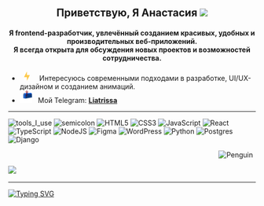 <h2 align="center">Приветствую, Я Анастасия</a>
<img src="https://github.com/blackcater/blackcater/raw/main/images/Hi.gif" height="32"/></h1>
<h4 align="center">Я frontend-разработчик, увлечённый созданием красивых, удобных и производительных веб-приложений.
<br>Я всегда открыта для обсуждения новых проектов и возможностей сотрудничества.</h4>

- &nbsp;&nbsp;<img src="https://github.com/Liatrissa/Liatrissa/blob/main/image/lightning.gif?raw=true" width="12" />&nbsp;&nbsp;&nbsp;&nbsp; Интересуюсь современными подходами в разработке, UI/UX-дизайном и созданием анимаций.<br>
- <img src="https://github.com/Liatrissa/Liatrissa/blob/main/image/letterbox%20(1).gif?raw=true" width="25" /> &nbsp; Мой Telegram: **[Liatrissa](https://t.me/liatrissa)**<br>

<hr></hr>

![tools_I_use](https://img.shields.io/badge/%F0%9F%9A%80%20Tools%20I%20use-8A2BE2?style=for-the-badge&color=8A2BE2)
![semicolon](https://img.shields.io/badge/%3A-8A2BE2?style=for-the-badge&color=8A2BE2)
![HTML5](https://img.shields.io/badge/html5-%23E34F26.svg?style=for-the-badge&logo=html5&logoColor=white)
![CSS3](https://img.shields.io/badge/css3-%231572B6.svg?style=for-the-badge&logo=css3&logoColor=white)
![JavaScript](https://img.shields.io/badge/javascript-%23323330.svg?style=for-the-badge&logo=javascript&logoColor=%23F7DF1E)
![React](https://img.shields.io/badge/react-%2320232a.svg?style=for-the-badge&logo=react&logoColor=%2361DAFB)
![TypeScript](https://img.shields.io/badge/typescript-%23007ACC.svg?style=for-the-badge&logo=typescript&logoColor=white)
![NodeJS](https://img.shields.io/badge/node.js-6DA55F?style=for-the-badge&logo=node.js&logoColor=white)
![Figma](https://img.shields.io/badge/figma-%23F24E1E.svg?style=for-the-badge&logo=figma&logoColor=white)
![WordPress](https://img.shields.io/badge/WordPress-%23117AC9.svg?style=for-the-badge&logo=WordPress&logoColor=white)
![Python](https://img.shields.io/badge/python-3670A0?style=for-the-badge&logo=python&logoColor=ffdd54)
![Postgres](https://img.shields.io/badge/postgres-%23316192.svg?style=for-the-badge&logo=postgresql&logoColor=white)
![Django](https://img.shields.io/badge/django-%23092E20.svg?style=for-the-badge&logo=django&logoColor=white)


<img align="right" src="https://raw.githubusercontent.com/Tarikul-Islam-Anik/Animated-Fluent-Emojis/master/Emojis/Animals/Penguin.png" alt="Penguin" width="15%" /><br>
<!--
<div id="badges">
 <!-- <a href="https://drive.google.com/">
    <img src="https://img.shields.io/badge/CV-red?style=for-the-badge&logo=readdotcv&logoColor=white" alt="CV"/>
  </a> -->
 </div>
<a href="https://github.com/Liatrissa/Portfolio/blob/main/README.md">
       <img src="https://img.shields.io/badge/Portfolio-FF0000?style=for-the-badge&logo=todoist&logoColor=white" target="_blank" /> 
</a>

<hr></hr>

[![Typing SVG](https://readme-typing-svg.herokuapp.com?font=Fira+Code&size=20&pause=1000&color=8A2BE2&random=false&width=435&lines=%D0%9F%D1%80%D0%BE%D0%B5%D0%BA%D1%82%D1%8B%3A)](https://git.io/typing-svg)

<!-- | Название | Инструменты |
| :--------: | :-------: |
|[RFM-анализ клиентской базы аптечной сети](https://github.com/Liatrissa/Portfolio/blob/main/RFM-%D0%B0%D0%BD%D0%B0%D0%BB%D0%B8%D0%B7/README.md)|<img src="https://img.shields.io/badge/postgres-%23316192.svg?style=for-the-badge&logo=postgresql&logoColor=white"/><img src="https://img.shields.io/badge/metabase-4169E1?style=for-the-badge&logo=metabase&logoColor=00008B&color=4169E1"/>|-->


<!--
**Liatrissa/Liatrissa** is a ✨ _special_ ✨ repository because its `README.md` (this file) appears on your GitHub profile.

Here are some ideas to get you started:

- 🔭 I’m currently working on ...
- 🌱 I’m currently learning ...
- 👯 I’m looking to collaborate on ...
- 🤔 I’m looking for help with ...
- 💬 Ask me about ...
- 📫 How to reach me: ...
- 😄 Pronouns: ...
- ⚡ Fun fact: ...
-->
